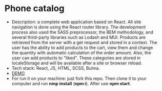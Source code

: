 # Phone catalog

- Description: a complete web application based on React. All site navigation is done using the React router library. The development process also used the SASS preprocessor, the BEM methodology, and several third-party libraries such as Lodash and MUI. Products are retrieved from the server with a get request and stored in a context. The user has the ability to add products to the cart, view them and change the quantity with automatic calculation of the order amount. Also, the user can add products to "liked". These categories are stored in localeStorage and will be available after a site or browser reload.
- Tech stack: React, JS, HTML, SCSS, Bulma.
- [DEMO](https://dm-sheremetiev.github.io/phone-catalog/)
- For run it on your machine: just fork this repo. Then clone it to your computer and run **nmp install** (**npm i**). After use **npm start**.
